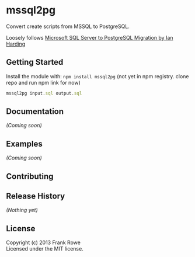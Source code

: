 # mssql2pg

Convert create scripts from MSSQL to PostgreSQL.

Loosely follows [Microsoft SQL Server to PostgreSQL Migration by Ian Harding](http://wiki.postgresql.org/wiki/Microsoft_SQL_Server_to_PostgreSQL_Migration_by_Ian_Harding)

## Getting Started
Install the module with: `npm install mssql2pg` (not yet in npm registry. clone repo and run npm link for now)

```javascript
mssql2pg input.sql output.sql
```

## Documentation
_(Coming soon)_

## Examples
_(Coming soon)_

## Contributing


## Release History
_(Nothing yet)_

## License
Copyright (c) 2013 Frank Rowe  
Licensed under the MIT license.

